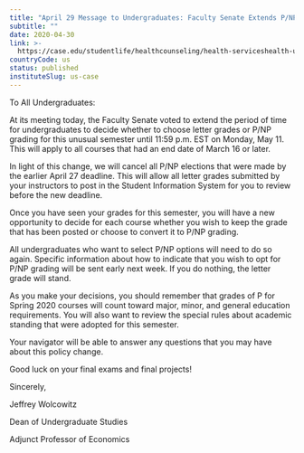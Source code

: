 ```yaml
---
title: "April 29 Message to Undergraduates: Faculty Senate Extends P/NP Deadline to May 11"
subtitle: ""
date: 2020-04-30
link: >-
  https://case.edu/studentlife/healthcounseling/health-serviceshealth-updatescovid-19-campus-communications/april-29-message-undergraduates-faculty-senate-extends-pnp-deadline-may-11
countryCode: us
status: published
instituteSlug: us-case
---
```

To All Undergraduates:

At its meeting today, the Faculty Senate voted to extend the period of time for undergraduates to decide whether to choose letter grades or P/NP grading for this unusual semester until 11:59 p.m. EST on Monday, May 11. This will apply to all courses that had an end date of March 16 or later.

In light of this change, we will cancel all P/NP elections that were made by the earlier April 27 deadline. This will allow all letter grades submitted by your instructors to post in the Student Information System for you to review before the new deadline.

Once you have seen your grades for this semester, you will have a new opportunity to decide for each course whether you wish to keep the grade that has been posted or choose to convert it to P/NP grading.

All undergraduates who want to select P/NP options will need to do so again. Specific information about how to indicate that you wish to opt for P/NP grading will be sent early next week. If you do nothing, the letter grade will stand.

As you make your decisions, you should remember that grades of P for Spring 2020 courses will count toward major, minor, and general education requirements. You will also want to review the special rules about academic standing that were adopted for this semester.

Your navigator will be able to answer any questions that you may have about this policy change.

Good luck on your final exams and final projects!

Sincerely,

Jeffrey Wolcowitz

Dean of Undergraduate Studies

Adjunct Professor of Economics